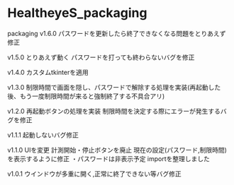 # HealtheyeS_packaging
packaging
v1.6.0  パスワードを更新したら終了できなくなる問題をとりあえず修正

v1.5.0  とりあえず動く
        パスワードを打っても終わらないバグを修正
        

v1.4.0   カスタムtkinterを適用

v1.3.0  制限時間で画面を隠し、パスワードで解除する処理を実装(再起動した後、もう一度制限時間が来ると強制終了する不具合アリ)

v1.2.0  再起動ボタンの処理を実装
        制限時間を決定する際にエラーが発生するバグを修正

v1.1.1  起動しないバグ修正

v1.1.0  UIを変更
        計測開始・停止ボタンを廃止
        現在の設定(パスワード,制限時間)を表示するように修正
            ・パスワードは非表示予定
        importを整理しました

v1.0.1  ウインドウが多重に開く,正常に終了できない等バグ修正